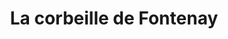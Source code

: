 ---
title: "La corbeille de Fontenay"
url: /fontenay-sous-bois/la-corbeille-de-fontenay/
shop: Gemüse & Obst
---